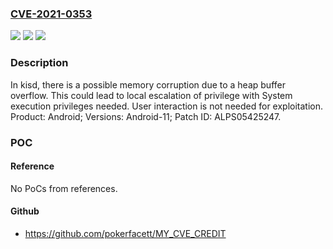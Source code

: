### [CVE-2021-0353](https://cve.mitre.org/cgi-bin/cvename.cgi?name=CVE-2021-0353)
![](https://img.shields.io/static/v1?label=Product&message=Android&color=blue)
![](https://img.shields.io/static/v1?label=Version&message=n%2Fa&color=blue)
![](https://img.shields.io/static/v1?label=Vulnerability&message=Elevation%20of%20Privilege&color=brighgreen)

### Description

In kisd, there is a possible memory corruption due to a heap buffer overflow. This could lead to local escalation of privilege with System execution privileges needed. User interaction is not needed for exploitation. Product: Android; Versions: Android-11; Patch ID: ALPS05425247.

### POC

#### Reference
No PoCs from references.

#### Github
- https://github.com/pokerfacett/MY_CVE_CREDIT

